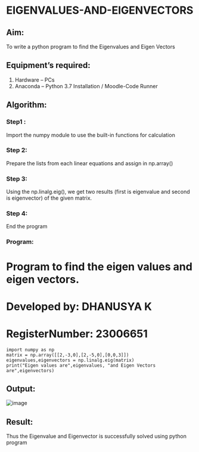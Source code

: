 # EIGENVALUES-AND-EIGENVECTORS
## Aim:
To write a python program to find the Eigenvalues and Eigen Vectors
## Equipment’s required:
1. 	Hardware – PCs
2. 	Anaconda – Python 3.7 Installation / Moodle-Code Runner
## Algorithm:
### Step1 : 
Import the numpy module to use the built-in functions for calculation
### Step 2: 
Prepare the lists from each linear equations and assign in np.array()
### Step 3:
Using the np.linalg.eig(),  we get two results (first is eigenvalue and second is eigenvector) of the given matrix.
### Step 4: 
End the program
### Program:
# Program to find the eigen values and eigen vectors.
# Developed by: DHANUSYA K
# RegisterNumber: 23006651
```
import numpy as np
matrix = np.array([[2,-3,0],[2,-5,0],[0,0,3]])
eigenvalues,eigenvectors = np.linalg.eig(matrix)
print("Eigen values are",eigenvalues, "and Eigen Vectors are",eigenvectors)
```
## Output:
![image](https://github.com/Dhanu654/EIGENVALUES-AND-EIGENVECTORS/assets/148514965/4db345b9-6d49-44bc-b276-36b26c54c2fb)

## Result:
Thus the Eigenvalue and Eigenvector is successfully solved using python program
